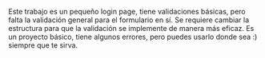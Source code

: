Este trabajo es un pequeño login page, tiene validaciones básicas, pero falta la validación general para el formulario en sí.
Se requiere cambiar la estructura para que la validación se implemente de manera más eficaz.
Es un proyecto básico, tiene algunos errores, pero puedes usarlo donde sea :) siempre que te sirva.
